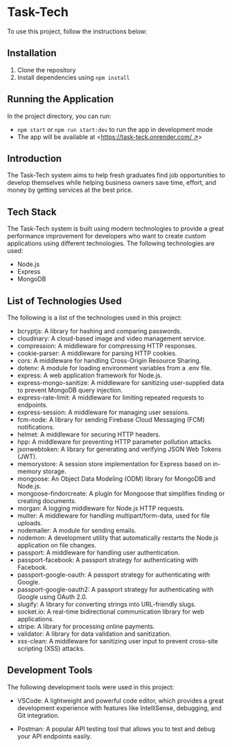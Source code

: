 # Task-Tech

To use this project, follow the instructions below:

## Installation

1. Clone the repository
2. Install dependencies using `npm install`

## Running the Application

In the project directory, you can run:

- `npm start` or `npm run start:dev` to run the app in development mode
- The app will be available at <[https://task-teck.onrender.com/ ↗](https://task-teck.onrender.com/)>

## Introduction

The Task-Tech system aims to help fresh graduates find job opportunities to develop themselves while helping business owners save time, effort, and money by getting services at the best price.

## Tech Stack

The Task-Tech system is built using modern technologies to provide a great performance improvement for developers who want to create custom applications using different technologies. The following technologies are used:

- Node.js
- Express
- MongoDB

## List of Technologies Used

The following is a list of the technologies used in this project:

- bcryptjs: A library for hashing and comparing passwords.
- cloudinary: A cloud-based image and video management service.
- compression: A middleware for compressing HTTP responses.
- cookie-parser: A middleware for parsing HTTP cookies.
- cors: A middleware for handling Cross-Origin Resource Sharing.
- dotenv: A module for loading environment variables from a .env file.
- express: A web application framework for Node.js.
- express-mongo-sanitize: A middleware for sanitizing user-supplied data to prevent MongoDB query injection.
- express-rate-limit: A middleware for limiting repeated requests to endpoints.
- express-session: A middleware for managing user sessions.
- fcm-node: A library for sending Firebase Cloud Messaging (FCM) notifications.
- helmet: A middleware for securing HTTP headers.
- hpp: A middleware for preventing HTTP parameter pollution attacks.
- jsonwebtoken: A library for generating and verifying JSON Web Tokens (JWT).
- memorystore: A session store implementation for Express based on in-memory storage.
- mongoose: An Object Data Modeling (ODM) library for MongoDB and Node.js.
- mongoose-findorcreate: A plugin for Mongoose that simplifies finding or creating documents.
- morgan: A logging middleware for Node.js HTTP requests.
- multer: A middleware for handling multipart/form-data, used for file uploads.
- nodemailer: A module for sending emails.
- nodemon: A development utility that automatically restarts the Node.js application on file changes.
- passport: A middleware for handling user authentication.
- passport-facebook: A passport strategy for authenticating with Facebook.
- passport-google-oauth: A passport strategy for authenticating with Google.
- passport-google-oauth2: A passport strategy for authenticating with Google using OAuth 2.0.
- slugify: A library for converting strings into URL-friendly slugs.
- socket.io: A real-time bidirectional communication library for web applications.
- stripe: A library for processing online payments.
- validator: A library for data validation and sanitization.
- xss-clean: A middleware for sanitizing user input to prevent cross-site scripting (XSS) attacks.

## Development Tools

The following development tools were used in this project:

- VSCode: A lightweight and powerful code editor, which provides a great development experience with features like IntelliSense, debugging, and Git integration.

- Postman: A popular API testing tool that allows you to test and debug your API endpoints easily.
